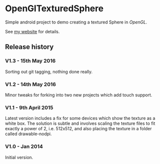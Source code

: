 # OpenGlTexturedSphere

Simple android project to demo creating a textured Sphere in *OpenGL*.

See [my website](http://www.jimscosmos.com/code/android-open-gl-texture-mapped-spheres/) for details.

## Release history

### V1.3 - 15th May 2016
Sorting out git tagging, nothing done really. 

### V1.2 - 14th May 2016
Minor tweaks for forking into two new projects which add touch support. 

### V1.1 - 9th April 2015
Latest version includes a fix for some devices which show the texture as a white box.
The solution is subtle and involves scaling the texture files to fit exactly a power of 2, i.e. 512x512,
and also placing the texture in a folder called drawable-nodpi.

### V1.0 - Jan 2014
Initial version.
